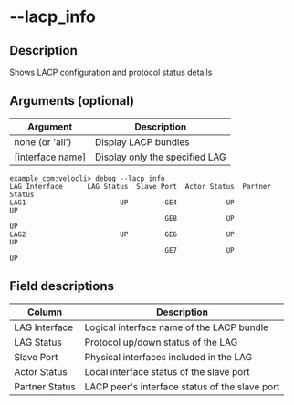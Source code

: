 #	--lacp_info

##	Description
Shows LACP configuration and protocol status details

##  Arguments (optional)
| Argument | Description |
|---|---|
| none (or 'all') | Display LACP bundles |
| [interface name] | Display only the specified LAG|

```
example_com:velocli> debug --lacp_info
LAG Interface      LAG Status  Slave Port  Actor Status  Partner Status
LAG1                       UP         GE4            UP              UP
                                      GE8            UP              UP
LAG2                       UP         GE6            UP              UP
                                      GE7            UP              UP
```

##  Field descriptions
| Column | Description |
|---|---|
| LAG Interface | Logical interface name of the LACP bundle |
| LAG Status | Protocol up/down status of the LAG |
| Slave Port | Physical interfaces included in the LAG |
| Actor Status | Local interface status of the slave port |
| Partner Status | LACP peer's interface status of the slave port |

